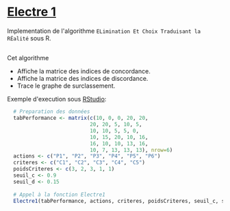 # [Electre 1](https://fr.wikipedia.org/wiki/ELECTRE#M%C3%A9thode_ELECTRE_I)
Implementation de l'algorithme `ELimination Et Choix Traduisant la RÉalité` sous R.
##
Cet algorithme
- Affiche la matrice des indices de concordance.
- Affiche la matrice des indices de discordance.
- Trace le graphe de surclassement.

Exemple d'execution sous [RStudio](https://www.rstudio.com/products/rstudio/download/#download):
```R
  # Preparation des données
  tabPerformance <- matrix(c(10, 0, 0, 20, 20,
                           20, 20, 5, 10, 5,
                           10, 10, 5, 5, 0,
                           10, 15, 20, 10, 16,
                           16, 10, 10, 13, 16,
                           10, 7, 13, 13, 13), nrow=6)
  actions <- c("P1", "P2", "P3", "P4", "P5", "P6")
  criteres <- c("C1", "C2", "C3", "C4", "C5")
  poidsCriteres <- c(3, 2, 3, 1, 1)
  seuil_c <- 0.9
  seuil_d <- 0.15
  
  # Appel à la fonction Electre1
  Electre1(tabPerformance, actions, criteres, poidsCriteres, seuil_c, seuil_d)
```
